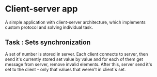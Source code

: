 # Client-server app

A simple application with client-server architecture, which implements custom protocol and solving individual task.

## Task : Sets synchronization

A set of number is stored in server. Each client connects to server, then send it's currently stored set value by value
and for each of them get message from server, remove invalid elements. After this, server send it's set to the client - 
only that values that weren't in client`s set.
